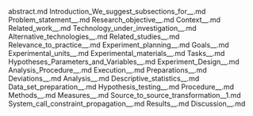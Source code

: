 abstract.md
Introduction_We_suggest_subsections_for__.md
Problem_statement__.md
Research_objective__.md
Context__.md
Related_work__.md
Technology_under_investigation__.md
Alternative_technologies__.md
Related_studies__.md
Relevance_to_practice__.md
Experiment_planning__.md
Goals__.md
Experimental_units__.md
Experimental_materials__.md
Tasks__.md
Hypotheses_Parameters_and_Variables__.md
Experiment_Design__.md
Analysis_Procedure__.md
Execution__.md
Preparations__.md
Deviations__.md
Analysis__.md
Descriptive_statistics__.md
Data_set_preparation__.md
Hypothesis_testing__.md
Procedure__.md
Methods__.md
Measures__.md
Source_to_source_transformation__1.md
System_call_constraint_propagation__.md
Results__.md
Discussion__.md